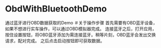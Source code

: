 # ObdWithBluetoothDemo
通过蓝牙进行OBD数据获取的Demo
＃关于操作步骤
首先需要有OBD蓝牙设备，如果不想进行实车操作，可以通过OBD模拟器完成。
连接蓝牙之后，打开应用，按住设置按钮，将OBD蓝牙添加为需连接蓝牙。稍等片刻，OBD蓝牙会发出交换请求，配对完成。
之后点击启动按钮即可获取数据。
